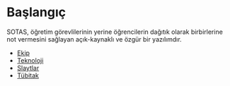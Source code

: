 # Başlangıç

SOTAS, öğretim görevlilerinin yerine öğrencilerin dağıtık olarak
birbirlerine not vermesini sağlayan açık-kaynaklı ve özgür bir
yazılımdır.

- [Ekip](ekip/ekip)
- [Teknoloji](teknoloji/proje-mimarisi)
- [Slaytlar](slaytlar/slide1)
- [Tübitak](TUBITAK-doc/ProjeÖzeti/)
